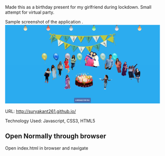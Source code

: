 Made this as a birthday present for my girlfriend during lockdown. Small attempt for virtual party.

Sample screenshot of the application .
![GitHub Logo](/images/screenshots/sample.jpg)

URL: http://suryakant261.github.io/

Technology Used: Javascript, CSS3, HTML5


## Open Normally through browser
Open index.html in browser and navigate


